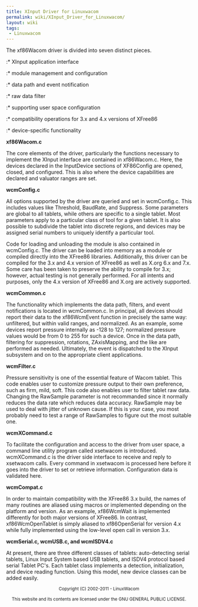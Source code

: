 ```yaml
---
title: XInput Driver for Linuxwacom
permalink: wiki/XInput_Driver_for_Linuxwacom/
layout: wiki
tags:
 - Linuxwacom
---
```


The xf86Wacom driver is divided into seven distinct pieces.

:\* XInput application interface

:\* module management and configuration

:\* data path and event notification

:\* raw data filter

:\* supporting user space configuration

:\* compatibility operations for 3.x and 4.x versions of XFree86

:\* device-specific functionality

**xf86Wacom.c**

The core elements of the driver, particularly the functions necessary to
implement the XInput interface are contained in xf86Wacom.c. Here, the
devices declared in the InputDevice sections of XF86Config are opened,
closed, and configured. This is also where the device capabilities are
declared and valuator ranges are set.

**wcmConfig.c**

All options supported by the driver are queried and set in wcmConfig.c.
This includes values like Threshold, BaudRate, and Suppress. Some
parameters are global to all tablets, while others are specific to a
single tablet. Most parameters apply to a particular class of tool for a
given tablet. It is also possible to subdivide the tablet into discrete
regions, and devices may be assigned serial numbers to uniquely identify
a particular tool.

Code for loading and unloading the module is also contained in
wcmConfig.c. The driver can be loaded into memory as a module or
compiled directly into the XFree86 libraries. Additionally, this driver
can be compiled for the 3.x and 4.x version of XFree86 as well as X.org
6.x and 7.x. Some care has been taken to preserve the ability to compile
for 3.x; however, actual testing is not generally performed. For all
intents and purposes, only the 4.x version of XFree86 and X.org are
actively supported.

**wcmCommon.c**

The functionality which implements the data path, filters, and event
notifications is located in wcmCommon.c. In principal, all devices
should report their data to the xf86WcmEvent function in precisely the
same way: unfiltered, but within valid ranges, and normalized. As an
example, some devices report pressure internally as -128 to 127;
normalized pressure values would be from 0 to 255 for such a device.
Once in the data path, filtering for suppression, rotations,
ZAxisMapping, and the like are performed as needed. Ultimately, the
event is dispatched to the XInput subsystem and on to the appropriate
client applications.

**wcmFilter.c**

Pressure sensitivity is one of the essential feature of Wacom tablet.
This code enables user to customize pressure output to their own
preference, such as firm, mild, soft. This code also enables user to
filter tablet raw data. Changing the RawSample parameter is not
recommanded since it normally reduces the data rate which reduces data
accuracy. RawSample may be used to deal with jitter of unknown cause. If
this is your case, you most probably need to test a range of RawSamples
to figure out the most suitable one.

**wcmXCommand.c**

To facilitate the configuration and access to the driver from user
space, a command line utility program called xsetwacom is introduced.
wcmXCommand.c is the driver side interface to receive and reply to
xsetwacom calls. Every command in xsetwacom is processed here before it
goes into the driver to set or retrieve information. Configuration data
is validated here.

**wcmCompat.c**

In order to maintain compatibility with the XFree86 3.x build, the names
of many routines are aliased using macros or implemented depending on
the platform and version. As an example, xf86WcmWait is implemented
differently for both major versions of XFree86. In contrast,
xf86WcmOpenTablet is simply aliased to xf86OpenSerial for version 4.x
while fully implemented using the low-level open call in version 3.x.

**wcmSerial.c, wcmUSB.c, and wcmISDV4.c**

At present, there are three different classes of tablets: auto-detecting
serial tablets, Linux Input System based USB tablets, and ISDV4 protocol
based serial Tablet PC's. Each tablet class implements a detection,
initialization, and device reading function. Using this model, new
device classes can be added easily.

<center>
<small> Copyright (C) 2002-2011 - LinuxWacom

This website and its contents are licensed under the GNU GENERAL PUBLIC
LICENSE. </small>

</center>
